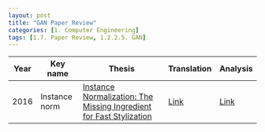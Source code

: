 ```yaml
---
layout: post 
title: "GAN Paper Review"
categories: [1. Computer Engineering]
tags: [1.7. Paper Review, 1.2.2.5. GAN]
---
```


|Year|Key name|Thesis|Translation|Analysis|
|----|------|-----------|--------|--------|
|2016|Instance norm|[Instance Normalization: The Missing Ingredient for Fast Stylization](https://arxiv.org/abs/1607.08022)|[Link]()|[Link](https://maizer2.github.io/1.%20computer%20engineering/2022/10/04/.html)|
